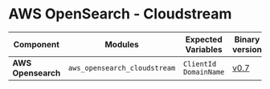 # AWS OpenSearch - Cloudstream


| **Component**      | **Modules**                  | **Expected Variables** | **Binary version** | **Module Version**                                                                                                     | **Changelog**                                                                                                  |
|--------------------|------------------------------|--------------------------|--------------------|------------------------------------------------------------------------------------------------------------------------|----------------------------------------------------------------------------------------------------------------|
| **AWS Opensearch** | `aws_opensearch_cloudstream` | `ClientId` `DomainName`                                           | [v0.7](https://last9.jfrog.io/ui/native/last9-openmetrics-exporter/release-v0.7/)             | [v0.0.1](https://github.com/last9/openmetrics-registry/releases/download/v0.0.7/aws_cloudstream_opensearch_v0.0.1.hcl) | [Changelog](https://github.com/last9/openmetrics-registry/blob/master/aws/cloudstream/opensearch/CHANGELOG.md) |
